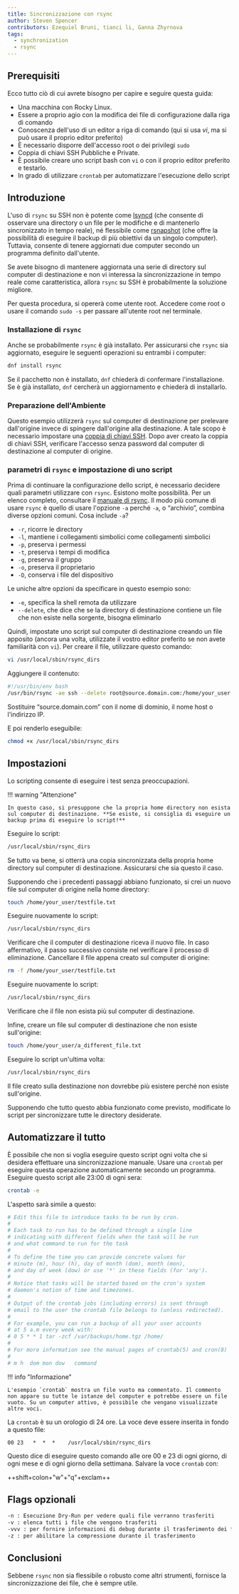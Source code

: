 ```yaml
---
title: Sincronizzazione con rsync
author: Steven Spencer
contributors: Ezequiel Bruni, tianci li, Ganna Zhyrnova
tags:
  - synchronization
  - rsync
---
```


## Prerequisiti

Ecco tutto ciò di cui avrete bisogno per capire e seguire questa guida:

- Una macchina con Rocky Linux.
- Essere a proprio agio con la modifica dei file di configurazione dalla riga di comando
- Conoscenza dell'uso di un editor a riga di comando (qui si usa _vi_, ma si può usare il proprio editor preferito)
- È necessario disporre dell'accesso root o dei privilegi `sudo`
- Coppia di chiavi SSH Pubbliche e Private.
- È possibile creare uno script bash con `vi` o con il proprio editor preferito e testarlo.
- In grado di utilizzare `crontab` per automatizzare l'esecuzione dello script

## Introduzione

L'uso di `rsync` su SSH non è potente come [lsyncd](../backup/mirroring_lsyncd.md) (che consente di osservare una directory o un file per le modifiche e di mantenerlo sincronizzato in tempo reale), né flessibile come [rsnapshot](../backup/rsnapshot_backup.md) (che offre la possibilità di eseguire il backup di più obiettivi da un singolo computer). Tuttavia, consente di tenere aggiornati due computer secondo un programma definito dall'utente.

Se avete bisogno di mantenere aggiornata una serie di directory sul computer di destinazione e non vi interessa la sincronizzazione in tempo reale come caratteristica, allora `rsync` su SSH è probabilmente la soluzione migliore.

Per questa procedura, si opererà come utente root. Accedere come root o usare il comando `sudo -s` per passare all'utente root nel terminale.

### Installazione di `rsync`

Anche se probabilmente `rsync` è già installato. Per assicurarsi che `rsync` sia aggiornato, eseguire le seguenti operazioni su entrambi i computer:

```bash
dnf install rsync
```

Se il pacchetto non è installato, `dnf` chiederà di confermare l'installazione. Se è già installato, `dnf` cercherà un aggiornamento e chiederà di installarlo.

### Preparazione dell'Ambiente

Questo esempio utilizzerà `rsync` sul computer di destinazione per prelevare dall'origine invece di spingere dall'origine alla destinazione. A tale scopo è necessario impostare una [coppia di chiavi SSH](../security/ssh_public_private_keys.md). Dopo aver creato la coppia di chiavi SSH, verificare l'accesso senza password dal computer di destinazione al computer di origine.

### parametri di `rsync` e impostazione di uno script

Prima di continuare la configurazione dello script, è necessario decidere quali parametri utilizzare con `rsync`. Esistono molte possibilità. Per un elenco completo, consultare il [manuale di rsync](https://linux.die.net/man/1/rsync). Il modo più comune di usare `rsync` è quello di usare l'opzione `-a` perché `-a`, o “archivio”, combina diverse opzioni comuni. Cosa include `-a`?

- `-r`, ricorre le directory
- `-l`, mantiene i collegamenti simbolici come collegamenti simbolici
- `-p`, preserva i permessi
- `-t`, preserva i tempi di modifica
- `-g`, preserva il gruppo
- `-o`, preserva il proprietario
- `-D`, conserva i file del dispositivo

Le uniche altre opzioni da specificare in questo esempio sono:

- `-e`, specifica la shell remota da utilizzare
- `--delete`, che dice che se la directory di destinazione contiene un file che non esiste nella sorgente, bisogna eliminarlo

Quindi, impostate uno script sul computer di destinazione creando un file apposito (ancora una volta, utilizzate il vostro editor preferito se non avete familiarità con `vi`). Per creare il file, utilizzare questo comando:

```bash
vi /usr/local/sbin/rsync_dirs
```

Aggiungere il contenuto:

```bash
#!/usr/bin/env bash
/usr/bin/rsync -ae ssh --delete root@source.domain.com:/home/your_user /home
```

Sostituire “source.domain.com” con il nome di dominio, il nome host o l'indirizzo IP.

E poi renderlo eseguibile:

```bash
chmod +x /usr/local/sbin/rsync_dirs
```

## Impostazioni

Lo scripting consente di eseguire i test senza preoccupazioni.

!!! warning "Attenzione"

    In questo caso, si presuppone che la propria home directory non esista sul computer di destinazione. **Se esiste, si consiglia di eseguire un backup prima di eseguire lo script!**

Eseguire lo script:

```bash
/usr/local/sbin/rsync_dirs
```

Se tutto va bene, si otterrà una copia sincronizzata della propria home directory sul computer di destinazione. Assicurarsi che sia questo il caso.

Supponendo che i precedenti passaggi abbiano funzionato, si crei un nuovo file sul computer di origine nella home directory:

```bash
touch /home/your_user/testfile.txt
```

Eseguire nuovamente lo script:

```bash
/usr/local/sbin/rsync_dirs
```

Verificare che il computer di destinazione riceva il nuovo file. In caso affermativo, il passo successivo consiste nel verificare il processo di eliminazione. Cancellare il file appena creato sul computer di origine:

```bash
rm -f /home/your_user/testfile.txt
```

Eseguire nuovamente lo script:

```bash
/usr/local/sbin/rsync_dirs
```

Verificare che il file non esista più sul computer di destinazione.

Infine, creare un file sul computer di destinazione che non esiste sull'origine:

```bash
touch /home/your_user/a_different_file.txt
```

Eseguire lo script un'ultima volta:

```bash
/usr/local/sbin/rsync_dirs
```

Il file creato sulla destinazione non dovrebbe più esistere perché non esiste sull'origine.

Supponendo che tutto questo abbia funzionato come previsto, modificate lo script per sincronizzare tutte le directory desiderate.

## Automatizzare il tutto

È possibile che non si voglia eseguire questo script ogni volta che si desidera effettuare una sincronizzazione manuale. Usare una `crontab` per eseguire questa operazione automaticamente secondo un programma. Eseguire questo script alle 23:00 di ogni sera:

```bash
crontab -e
```

L'aspetto sarà simile a questo:

```bash
# Edit this file to introduce tasks to be run by cron.
#
# Each task to run has to be defined through a single line
# indicating with different fields when the task will be run
# and what command to run for the task
#
# To define the time you can provide concrete values for
# minute (m), hour (h), day of month (dom), month (mon),
# and day of week (dow) or use '*' in these fields (for 'any').
#
# Notice that tasks will be started based on the cron's system
# daemon's notion of time and timezones.
#
# Output of the crontab jobs (including errors) is sent through
# email to the user the crontab file belongs to (unless redirected).
#
# For example, you can run a backup of all your user accounts
# at 5 a.m every week with:
# 0 5 * * 1 tar -zcf /var/backups/home.tgz /home/
#
# For more information see the manual pages of crontab(5) and cron(8)
#
# m h  dom mon dow   command
```

!!! info "Informazione"

    L'esempio `crontab` mostra un file vuoto ma commentato. Il commento non appare su tutte le istanze del computer e potrebbe essere un file vuoto. Su un computer attivo, è possibile che vengano visualizzate altre voci.

La `crontab` è su un orologio di 24 ore. La voce deve essere inserita in fondo a questo file:

```crontab
00 23   *  *  *    /usr/local/sbin/rsync_dirs
```

Questo dice di eseguire questo comando alle ore 00 e 23 di ogni giorno, di ogni mese e di ogni giorno della settimana. Salvare la voce `crontab` con:

++shift+colon+"w"+"q"+exclam++

## Flags opzionali

```bash
-n : Esecuzione Dry-Run per vedere quali file verranno trasferiti 
-v : elenca tutti i file che vengono trasferiti 
-vvv : per fornire informazioni di debug durante il trasferimento dei file 
-z : per abilitare la compressione durante il trasferimento
```

## Conclusioni

Sebbene `rsync` non sia flessibile o robusto come altri strumenti, fornisce la sincronizzazione dei file, che è sempre utile.
